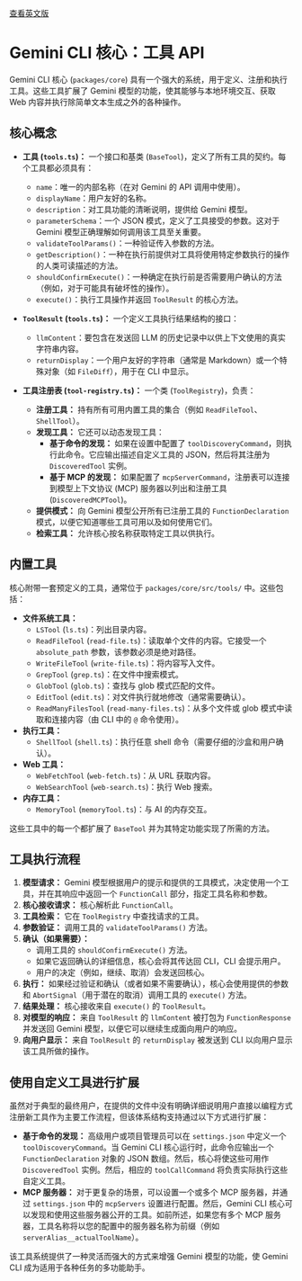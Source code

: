 [查看英文版](../../../../docs/core/tools-api.md)

# Gemini CLI 核心：工具 API

Gemini CLI 核心 (`packages/core`) 具有一个强大的系统，用于定义、注册和执行工具。这些工具扩展了 Gemini 模型的功能，使其能够与本地环境交互、获取 Web 内容并执行除简单文本生成之外的各种操作。

## 核心概念

- **工具 (`tools.ts`)：** 一个接口和基类 (`BaseTool`)，定义了所有工具的契约。每个工具都必须具有：
  - `name`：唯一的内部名称（在对 Gemini 的 API 调用中使用）。
  - `displayName`：用户友好的名称。
  - `description`：对工具功能的清晰说明，提供给 Gemini 模型。
  - `parameterSchema`：一个 JSON 模式，定义了工具接受的参数。这对于 Gemini 模型正确理解如何调用该工具至关重要。
  - `validateToolParams()`：一种验证传入参数的方法。
  - `getDescription()`：一种在执行前提供对工具将使用特定参数执行的操作的人类可读描述的方法。
  - `shouldConfirmExecute()`：一种确定在执行前是否需要用户确认的方法（例如，对于可能具有破坏性的操作）。
  - `execute()`：执行工具操作并返回 `ToolResult` 的核心方法。

- **`ToolResult` (`tools.ts`)：** 一个定义工具执行结果结构的接口：
  - `llmContent`：要包含在发送回 LLM 的历史记录中以供上下文使用的真实字符串内容。
  - `returnDisplay`：一个用户友好的字符串（通常是 Markdown）或一个特殊对象（如 `FileDiff`），用于在 CLI 中显示。

- **工具注册表 (`tool-registry.ts`)：** 一个类 (`ToolRegistry`)，负责：
  - **注册工具：** 持有所有可用内置工具的集合（例如 `ReadFileTool`、`ShellTool`）。
  - **发现工具：** 它还可以动态发现工具：
    - **基于命令的发现：** 如果在设置中配置了 `toolDiscoveryCommand`，则执行此命令。它应输出描述自定义工具的 JSON，然后将其注册为 `DiscoveredTool` 实例。
    - **基于 MCP 的发现：** 如果配置了 `mcpServerCommand`，注册表可以连接到模型上下文协议 (MCP) 服务器以列出和注册工具 (`DiscoveredMCPTool`)。
  - **提供模式：** 向 Gemini 模型公开所有已注册工具的 `FunctionDeclaration` 模式，以便它知道哪些工具可用以及如何使用它们。
  - **检索工具：** 允许核心按名称获取特定工具以供执行。

## 内置工具

核心附带一套预定义的工具，通常位于 `packages/core/src/tools/` 中。这些包括：

- **文件系统工具：**
  - `LSTool` (`ls.ts`)：列出目录内容。
  - `ReadFileTool` (`read-file.ts`)：读取单个文件的内容。它接受一个 `absolute_path` 参数，该参数必须是绝对路径。
  - `WriteFileTool` (`write-file.ts`)：将内容写入文件。
  - `GrepTool` (`grep.ts`)：在文件中搜索模式。
  - `GlobTool` (`glob.ts`)：查找与 glob 模式匹配的文件。
  - `EditTool` (`edit.ts`)：对文件执行就地修改（通常需要确认）。
  - `ReadManyFilesTool` (`read-many-files.ts`)：从多个文件或 glob 模式中读取和连接内容（由 CLI 中的 `@` 命令使用）。
- **执行工具：**
  - `ShellTool` (`shell.ts`)：执行任意 shell 命令（需要仔细的沙盒和用户确认）。
- **Web 工具：**
  - `WebFetchTool` (`web-fetch.ts`)：从 URL 获取内容。
  - `WebSearchTool` (`web-search.ts`)：执行 Web 搜索。
- **内存工具：**
  - `MemoryTool` (`memoryTool.ts`)：与 AI 的内存交互。

这些工具中的每一个都扩展了 `BaseTool` 并为其特定功能实现了所需的方法。

## 工具执行流程

1.  **模型请求：** Gemini 模型根据用户的提示和提供的工具模式，决定使用一个工具，并在其响应中返回一个 `FunctionCall` 部分，指定工具名称和参数。
2.  **核心接收请求：** 核心解析此 `FunctionCall`。
3.  **工具检索：** 它在 `ToolRegistry` 中查找请求的工具。
4.  **参数验证：** 调用工具的 `validateToolParams()` 方法。
5.  **确认（如果需要）：**
    - 调用工具的 `shouldConfirmExecute()` 方法。
    - 如果它返回确认的详细信息，核心会将其传达回 CLI，CLI 会提示用户。
    - 用户的决定（例如，继续、取消）会发送回核心。
6.  **执行：** 如果经过验证和确认（或者如果不需要确认），核心会使用提供的参数和 `AbortSignal`（用于潜在的取消）调用工具的 `execute()` 方法。
7.  **结果处理：** 核心接收来自 `execute()` 的 `ToolResult`。
8.  **对模型的响应：** 来自 `ToolResult` 的 `llmContent` 被打包为 `FunctionResponse` 并发送回 Gemini 模型，以便它可以继续生成面向用户的响应。
9.  **向用户显示：** 来自 `ToolResult` 的 `returnDisplay` 被发送到 CLI 以向用户显示该工具所做的操作。

## 使用自定义工具进行扩展

虽然对于典型的最终用户，在提供的文件中没有明确详细说明用户直接以编程方式注册新工具作为主要工作流程，但该体系结构支持通过以下方式进行扩展：

- **基于命令的发现：** 高级用户或项目管理员可以在 `settings.json` 中定义一个 `toolDiscoveryCommand`。当 Gemini CLI 核心运行时，此命令应输出一个 `FunctionDeclaration` 对象的 JSON 数组。然后，核心将使这些可用作 `DiscoveredTool` 实例。然后，相应的 `toolCallCommand` 将负责实际执行这些自定义工具。
- **MCP 服务器：** 对于更复杂的场景，可以设置一个或多个 MCP 服务器，并通过 `settings.json` 中的 `mcpServers` 设置进行配置。然后，Gemini CLI 核心可以发现和使用这些服务器公开的工具。如前所述，如果您有多个 MCP 服务器，工具名称将以您的配置中的服务器名称为前缀（例如 `serverAlias__actualToolName`）。

该工具系统提供了一种灵活而强大的方式来增强 Gemini 模型的功能，使 Gemini CLI 成为适用于各种任务的多功能助手。